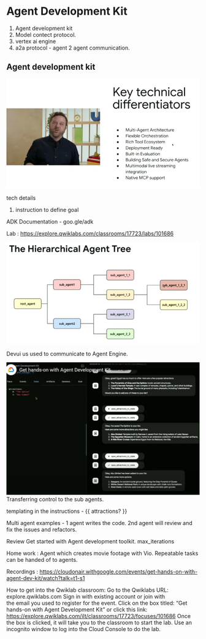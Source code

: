 # Agent Development Kit

1. Agent development kit
2. Model contect protocol. 
3. vertex ai engine
4. a2a protocol - agent 2 agent communication. 


## Agent development kit

![alt text](image.png)

tech details 
1. instruction to define goal

ADK Documentation - goo.gle/adk

Lab : https://explore.qwiklabs.com/classrooms/17723/labs/101686

![alt text](image-1.png)

Devui us used to communicate to Agent Engine. 

![alt text](image-2.png)
Transferring control to the sub agents. 


templating in the instructions - {{ attractions? }}

Multi agent examples - 
1 agent writes the code. 
2nd agent will review and fix the issues and refactors. 

Review Get started with Agent development toolkit.
max_iterations 

Home work : Agent which creates movie footage with Vio. 
Repeatable tasks can be handed of to agents. 

Recordings : 
https://cloudonair.withgoogle.com/events/get-hands-on-with-agent-dev-kit/watch?talk=t1-s1

How to get into the Qwiklab classroom:
Go to the Qwiklabs URL:  explore.qwiklabs.com
Sign in with existing account or join with  
the email you used to register for the event.
Click on the box titled: 
“Get hands-on with Agent Development Kit” or click this link: https://explore.qwiklabs.com/ilt/classrooms/17723/focuses/101686 
Once the box is clicked, it will take you to the classroom to start the lab.
Use an incognito window to log into the Cloud Console to do the lab.

